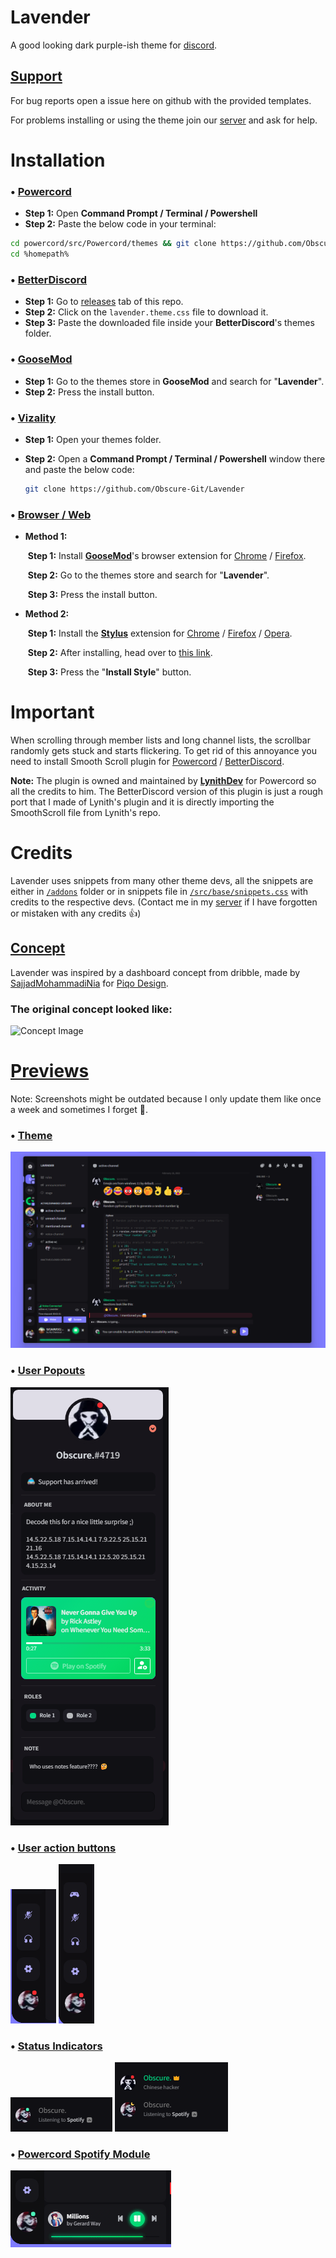 # Lavender

A good looking dark purple-ish theme for [discord](https://discord.com/).

## [Support](discord.gg/B9TK7nqRE4)

For bug reports open a issue here on github with the provided templates.

For problems installing or using the theme join our [server](discord.gg/B9TK7nqRE4) and ask for help.

# Installation

### • [Powercord](https://powercord.dev/)

- **Step 1:** Open **Command Prompt / Terminal / Powershell**
- **Step 2:** Paste the below code in your terminal:

```bash
cd powercord/src/Powercord/themes && git clone https://github.com/Obscure-Git/Lavender
cd %homepath%
```

### • [BetterDiscord](https://betterdiscord.app/)

- **Step 1:** Go to [releases](https://github.com/Obscure-Git/Lavender/releases) tab of this repo.
- **Step 2:** Click on the `lavender.theme.css` file to download it.
- **Step 3:** Paste the downloaded file inside your **BetterDiscord**'s themes folder.

### • [GooseMod](https://goosemod.com/)

- **Step 1:** Go to the themes store in **GooseMod** and search for "**Lavender**".
- **Step 2:** Press the install button.

### • [Vizality](https://vizality.com/)

- **Step 1:** Open your themes folder.

- **Step 2:** Open a **Command Prompt / Terminal / Powershell** window there and paste the below code:

  ```bash
  git clone https://github.com/Obscure-Git/Lavender
  ```

### • [Browser / Web](https://github.com/Obscure-Git/Lavender#browser--web)

- **Method 1:**

  ​	**Step 1:** Install [**GooseMod**](https://goosemod.com)'s browser extension for [Chrome](https://chrome.google.com/webstore/detail/goosemod-for-web/clgkdcccmbjmjdbdgcigpocfkkjeaeld) / [Firefox](https://addons.mozilla.org/en-US/firefox/addon/goosemod-for-web/).

  ​	**Step 2:** Go to the themes store and search for "**Lavender**".

  ​	**Step 3:** Press the install button.

  

- **Method 2:**

  ​	**Step 1:** Install the [**Stylus**](https://add0n.com/stylus.html) extension for [Chrome](https://chrome.google.com/webstore/detail/stylus/clngdbkpkpeebahjckkjfobafhncgmne) / [Firefox](https://addons.mozilla.org/en-US/firefox/addon/styl-us/) / [Opera](https://github.com/openstyles/stylus/wiki/Opera,-Outdated-Stylus).

  ​	**Step 2:** After installing, head over to [this link](https://obscure-git.github.io/Lavender/clients/lavender.user.css).

  ​	**Step 3:** Press the "**Install Style**" button.

# Important

When scrolling through member lists and long channel lists, the scrollbar randomly gets stuck and starts flickering. To get rid of this annoyance you need to install Smooth Scroll plugin for [Powercord](https://github.com/LynithDev/SmoothScrollPowerCord) / [BetterDiscord](https://github.com/Obscure-Git/Lavender/releases/download/v1.1.0/smoothscrollBD.plugin.js).

**Note:** The plugin is owned and maintained by **[LynithDev](https://github.com/LynithDev)** for Powercord so all the credits to him. The BetterDiscord version of this plugin is just a rough port that I made of Lynith's plugin and it is directly importing the SmoothScroll file from Lynith's repo.

# Credits

Lavender uses snippets from many other theme devs, all the snippets are either in [`/addons`](https://github.com/Obscure-Git/Lavender/tree/main/addons) folder or in snippets file in [`/src/base/snippets.css`](https://github.com/Obscure-Git/Lavender/blob/main/src/base/snippets.css) with credits to the respective devs. (Contact me in my [server](discord.gg/B9TK7nqRE4) if I have forgotten or mistaken with any credits 👍)

## [Concept](https://dribbble.com/shots/15137908-Social-Media-Management-Dashboard)

Lavender was inspired by a dashboard concept from dribble, made by [SajjadMohammadiNia](https://dribbble.com/SajjadMohammadiNia) for [Piqo Design](https://dribbble.com/Piqodesign).

### The original concept looked like: 
<img src="https://cdn.dribbble.com/users/1787150/screenshots/15137908/media/cf05e3a31b0c9f17336349e08d223815.png?compress=1&resize=1200x900&vertical=top" alt="Concept Image">

# [Previews](https://github.com/Obscure-Git/Lavender/tree/main/assets)

Note: Screenshots might be outdated because I only update them like once a week and sometimes I forget 😬.

### • [Theme](https://obscure-git.github.io/Lavender/assets/1.png)
<img src="./assets/1.png" alt="screenshot1">

### • [User Popouts](https://obscure-git.github.io/Lavender/assets/2.png)
<img src="./assets/2.png" alt="user-popout">

### • [User action buttons](https://obscure-git.github.io/Lavender/assets/3.png)
<img src="./assets/3.png" alt="user-action-buttons">
<img src="./assets/3-gat.png" alt="user-action-buttons-with-game-activity-toggle-button">

### • [Status Indicators](https://obscure-git.github.io/Lavender/assets/4a.png)

<img src="./assets/4b.png" alt="Status Indicators">
<img src="./assets/4a.png" alt="Status Indicators">

### • [Powercord Spotify Module](https://obscure-git.github.io/Lavender/assets/5.gif)

<img src="./assets/5.gif" alt="Powercord Spotify Module">
